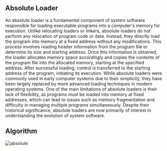 ## Absolute Loader

An absolute loader is a fundamental component of system software responsible for loading executable programs into a computer's memory for execution. Unlike relocating loaders or linkers, absolute loaders do not perform any relocation of program code or data. Instead, they directly load the program into memory at a fixed address without any modifications. This process involves reading header information from the program file to determine its size and starting address. Once this information is obtained, the loader allocates memory space accordingly and copies the contents of the program file into the allocated memory, starting at the specified address. After successful loading, control is transferred to the starting address of the program, initiating its execution. While absolute loaders were commonly used in early computer systems due to their simplicity, they have been largely replaced by more advanced loading techniques in modern operating systems. One of the main limitations of absolute loaders is their lack of flexibility, as programs must be loaded into memory at fixed addresses, which can lead to issues such as memory fragmentation and difficulty in managing multiple programs simultaneously. Despite their historical significance, absolute loaders are now primarily of interest in understanding the evolution of system software.

## Algorithm


![absolute](https://github.com/VRASHABHPATIL/System-Software/assets/105427388/7e3b07e0-af5e-4767-86ae-4b3fd4729f1f)

